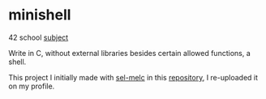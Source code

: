 # minishell

42 school [subject](https://cdn.intra.42.fr/pdf/pdf/68418/en.subject.pdf)

Write in C, without external libraries besides certain allowed functions, a shell.

This project I initially made with [sel-melc](https://github.com/SaltyMilk) in this [repository](https://github.com/SaltyMilk/minishell), I re-uploaded it on my profile.
